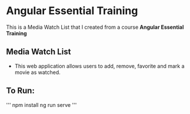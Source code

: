 # Angular Essential Training

This is a Media Watch List that I created from a course **Angular Essential Training**

## Media Watch List
- This web application allows users to add, remove, favorite and mark a movie as watched.

## To Run:
'''
npm install
ng run serve
'''